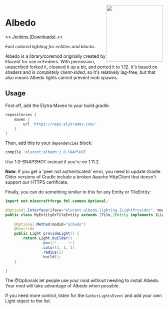 <img src="https://raw.githubusercontent.com/elytra/Albedo/1.12/doc/logo.png" align="right" width="180px"/>

# Albedo

[>> Jenkins (Downloads) <<](https://ci.elytradev.com/job/elytra/job/Albedo/)

*Fast colored lighting for entities and blocks.*

Albedo is a library/coremod originally created by Elucent for use in Embers.
With permission, unascribed forked it, cleaned it up a bit, and ported it to
1.12. It's based on shaders and is *completely client-sided*, so it's relatively
lag-free, but that also means Albedo lights cannot prevent mob spawns.

## Usage

First off, add the Elytra Maven to your build.gradle:

```gradle
repositories {
	maven {
		url 'https://repo.elytradev.com/'
	}
}
```

Then, add this to your `dependencies` block:

```gradle
compile 'elucent:albedo:2.0-SNAPSHOT
```

Use 1.0-SNAPSHOT instead if you're on 1.11.2.

**Note**: If you get a 'peer not authenticated' error, you need to update
Gradle. Older versions of Gradle include a broken Apache HttpClient that doesn't
support our HTTPS certificate.

Finally, you can do something similar to this for any Entity or TileEntity:

```java
import net.minecraftforge.fml.common.Optional;

@Optional.Interface(iface="elucent.albedo.lighting.ILightProvider", modid="albedo")
public class MyEntityOrTileEntity extends {Tile,}Entity implements ILightProvider {
	
	@Optional.Method(modid="albedo")
	@Override
	public Light provideLight() {
		return Light.builder()
				.pos(/* ... */)
				.color(1, 1, 1)
				.radius(2)
				.build();
	}
	
}

```

The @Optionals let people use your mod without needing to install Albedo.
Your mod will take advantage of Albedo when possible.

If you need more control, listen for the `GatherLightsEvent` and add your own
Light object to the list.